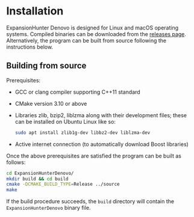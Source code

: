 # Installation

ExpansionHunter Denovo is designed for Linux and macOS operating systems.
Compiled binaries can be downloaded from the [releases
page](https://github.com/Illumina/ExpansionHunterDenovo/releases).
Alternatively, the program can be built from source following the
instructions below.

## Building from source

Prerequisites:

- GCC or clang compiler supporting C++11 standard
- CMake version 3.10 or above
- Libraries zlib, bzip2, liblzma along with their development files; these
  can be installed on Ubuntu Linux like so:

  ```bash
  sudo apt install zlib1g-dev libbz2-dev liblzma-dev
  ```
  
- Active internet connection (to automatically download Boost libraries)

Once the above prerequisites are satisfied the program can be built as follows:

```bash
cd ExpansionHunterDenovo/
mkdir build && cd build
cmake -DCMAKE_BUILD_TYPE=Release ../source
make
```

If the build procedure succeeds, the `build` directory will contain the
`ExpansionHunterDenovo` binary file.
